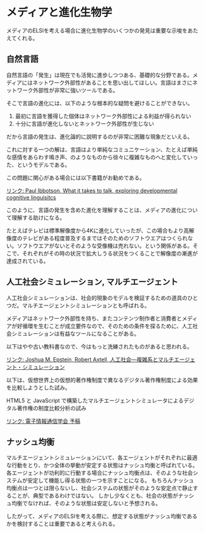# メディアと進化生物学

メディアのELSIを考える場合に進化生物学のいくつかの発見は重要な示唆をあたえてくれる。

## 自然言語

自然言語の「発生」は現在でも活発に進歩しつつある、基礎的な分野である。メディアにはネットワーク外部性があることを思い出してほしい。言語はまさにネットワーク外部性が非常に強いツールである。

そこで言語の進化には、以下のような根本的な疑問を避けることができない。

1. 最初に言語を獲得した個体はネットワーク外部性による利益が得られない
2. 十分に言語が進化しないとネットワーク外部性が生じない

だから言語の発生は、進化論的に説明するのが非常に困難な現象だといえる。

これに対する一つの解は、言語はより単純なコミュニケーション、たとえば単純な感情をあらわす鳴き声、のようなものから徐々に複雑なものへと変化していった、というモデルである。

この問題に関心がある場合には以下書籍がお勧めである。

[リンク: Paul Ibbotson, What it takes to talk, exploring developmental cognitive linguisitcs](https://www.amazon.com/Developmental-Cognitive-Linguistics-Research/dp/311064441X)

このように、言語の発生を含めた進化を理解することは、メディアの進化について理解する助けになる。

たとえばテレビは標準解像度から4Kに進化していったが、この場合もより高解像度のテレビがある程度普及するまではそのためのソフトウエアはつくられない。ソフトウエアがないとそのような受像機は売れない。という関係がある。そこで、それぞれがその時の状況で拡大しうる状況をつくることで解像度の漸進が達成されている。

## 人工社会シミュレーション, マルチエージェント

人工社会シミュレーションは、社会的現象のモデルを検証するための道具のひとつだ。マルチエージェントシミュレーションとも呼ばれる。

メディアはネットワーク外部性を持ち、またコンテンツ制作者と消費者とメディアが好循環を生むことが成立要件なので、そのための条件を探るために、人工社会シミュレーションは有益なツールになることがある。

以下はやや古い教科書なので、今はもっと洗練されたものがあると思われる。

[リンク: Joshua M. Epstein, Robert Axtell, 人工社会―複雑系とマルチエージェント・シミュレーション](https://www.amazon.co.jp/dp/4320097289)

以下は、仮想世界上の仮想的著作権制度で異なるデジタル著作権制度による効果を比較しようとした試み。

HTML5 と JavaScript で構築したマルチエージェントシミュレータによるデジタル著作権の制度比較分析の試み

[リンク: 電子情報通信学会 予稿](https://www.ieice.org/publications/conference-FIT-DVDs/FIT2019/data/pdf/N-016.pdf)




## ナッシュ均衡

マルチエージェントシミュレーションにいて、各エージェントがそれぞれに最適な行動をとり、かつ全体の挙動が安定する状態はナッシュ均衡と呼ばれている。
各エージェントが功利的に行動する場合にナッシュ均衡点は、そのような社会システムが安定して機能し得る状態の一つを示すことになる。
もちろんナッシュ均衡点は一つとは限らないし、社会システムの状態がそのような安定点で静止することが、典型であるわけではない。
しかし少なくとも、社会の状態がナッシュ均衡でなければ、そのような状態は安定しないと予想される。

したがって、メディアのELSIを考える際に、想定する状態がナッシュ均衡であるかを検討することは重要であると考えられる。